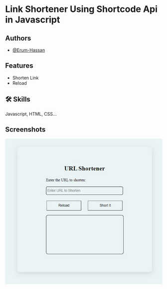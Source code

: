 
# Link Shortener  Using Shortcode Api in Javascript




## Authors

- [@Erum-Hassan](https://github.com/erum-hassan)

  
## Features

- Shorten Link
- Reload






  
## 🛠 Skills
Javascript, HTML, CSS...

  
## Screenshots

![App Screenshot](https://github.com/erum-hassan/Link_Shortener/blob/master/Screenshot.JPG?raw=true)

  
